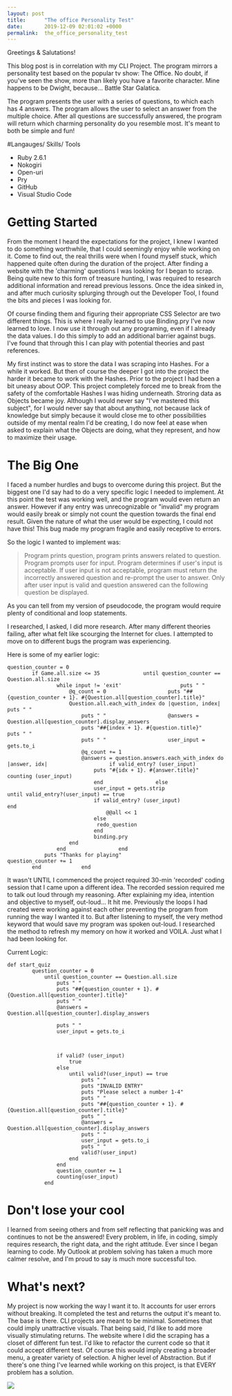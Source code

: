 ```yaml
---
layout: post
title:      "The office Personality Test"
date:       2019-12-09 02:01:02 +0000
permalink:  the_office_personality_test
---
```



Greetings & Salutations!

This blog post is in correlation with my CLI Project. The program mirrors a personality test based on the popular tv show: The Office. No doubt, if you've seen the show, more than likely you have a favorite character. Mine happens to be Dwight, because... Battle Star Galatica.

The program presents the user with a series of questions, to which each has 4 answers. The program allows the user to select an answer from the multiple choice. After all questions are successfully answered, the program will return which charming personality do you resemble most.
It's meant to both be simple and fun!

#Langauges/ Skills/ Tools

* Ruby 2.6.1
* Nokogiri 
* Open-uri
* Pry
* GitHub
* Visual Studio Code

# Getting Started
From the moment I heard the expectations for the project, I knew I wanted to do something worthwhile, that I could seemingly enjoy while working on it. Come to find out, the real thrills were when I found myself stuck, which happened quite often during the duration of the project. After finding a website with the 'charming' questions I was looking for I began to scrap. Being quite new to this form of treasure hunting, I was required to research additional information and reread previous lessons. Once the idea sinked in, and after much curiosity splurging through out the Developer Tool, I found the bits and pieces I was looking for. 

Of course finding them and figuring their appropriate CSS Selector are two different things. This is where I really learned to use Binding.pry
I've now learned to love. I now use it through out any programing, even if I already the data values. I do this simply to add an additional barrier against bugs. I've found that through this I can play with potential theories and past references.

My first instinct was to store the data I was scraping into Hashes. For a while it worked. But then of course the deeper I got into the project the harder it became to work with the Hashes. Prior to the project I had been a bit uneasy about OOP. This project completely forced me to break from the safety of the comfortable Hashes I was hiding underneath. Stroring data as Objects became joy. Although I would never say "I've mastered this subject", for I would never say that about anything, not because lack of knowledge but simply because it would close me to other possibilities outside of my mental realm I'd be creating, I do now feel at ease when asked to explain what the Objects are doing, what they represent, and how to maximize their usage. 

# The Big One
I faced a number hurdles and bugs to overcome during this project. But the biggest one I'd say had to do a very specific logic I needed to implement. At this point the test was working well, and the program would even return an answer. However if any entry was unrecognizable or "invalid" my program would easily break or simply not count the question towards the final end result. Given the nature of what the user would be expecting, I could not have this! This bug made my program fragile and easily receptive to errors. 

So the logic I wanted to implement was:

> Program prints question, program prints answers related to question. Program prompts user for input. Program determines if user's input is acceptable. If user input is not acceptable, program must return the incorrectly answered question and re-prompt the user to answer. Only after user input is valid and question answered can the following question be displayed.
> 

As you can tell from my version of pseudocode, the program would require plenty of conditional and loop statements.

I researched, I asked, I did more research. After many different theories failing, after what felt like scourging the Internet for clues. I attempted to move on to different bugs the program was experiencing.

Here is some of my earlier logic:

```
question_counter = 0
        if Game.all.size <= 35 	            until question_counter == Question.all.size
                while input != 'exit' 	                puts " "
                    @q_count = 0	                puts "##{question_counter + 1}. #{Question.all[question_counter].title}"
                    Question.all.each_with_index do |question, index|	                puts " "
                        puts " "	                @answers = Question.all[question_counter].display_answers
                        puts "##{index + 1}. #{question.title}"	                puts " "
                        puts " "	                user_input = gets.to_i
                        @q_count += 1 	
                        @answers = question.answers.each_with_index do |answer, idx|	                if valid_entry? (user_input)
                            puts "#{idx + 1}. #{answer.title}"	                    counting (user_input)
                            end	                else
                            user_input = gets.strip	                    until valid_entry?(user_input) == true                                                 
                            if valid_entry? (user_input)	                    end    
                                @@all << 1	
                            else	
                             redo_question	
                            end	
                            binding.pry	
                    end	
                end	                end
            puts "Thanks for playing"	                question_counter += 1
        end	            end  
```

It wasn't UNTIL I commenced the project required 30-min 'recorded' coding session that I came upon a different idea. The recorded session required me to talk out loud through my reasoning. After explaining my idea, intention and objective to myself, out-loud... It hit me. Previously the loops I had created were working against each other preventing the program from running the way I wanted it to. But after listening to myself, the very method keyword that would save my program was spoken out-loud. I researched the method to refresh my memory on how it worked and VOILA. Just what I had been looking for.

Current Logic:

```
def start_quiz
        question_counter = 0
            until question_counter == Question.all.size
                puts " "
                puts "##{question_counter + 1}. #{Question.all[question_counter].title}"
                puts " "
                @answers = Question.all[question_counter].display_answers
                
                puts " "
                user_input = gets.to_i
                


                if valid? (user_input)
                    true
                else
                    until valid?(user_input) == true                                                 
                        puts " "
                        puts "INVALID ENTRY"
                        puts "Please select a number 1-4"
                        puts " "
                        puts "##{question_counter + 1}. #{Question.all[question_counter].title}"
                        puts " "
                        @answers = Question.all[question_counter].display_answers
                        puts " "
                        user_input = gets.to_i
                        puts " "
                        valid?(user_input)
                    end   
                end
                question_counter += 1
                counting(user_input)
            end  
```

# Don't lose your cool
I learned from seeing others and from self reflecting that panicking was and continues to not be the answered! Every problem, in life, in coding, simply requires research, the right data, and the right attitude. Ever since I began learning to code. My Outlook at problem solving has taken a much more calmer resolve, and I'm proud to say is much more successful too. 

# What's next?
My project is now working the way I want it to. It accounts for user errors without breaking. It completed the test and returns the output it's meant to. The base is there. CLI projects are meant to be minimal. Sometimes that could imply unattractive visuals. That being said, I'd like to add more visually stimulating returns. The website where I did the scraping has a closet of different fun test. I'd like to refactor the current code so that it could accept different test. Of course this would imply creating a broader menu, a greater variety of selection. A higher level of Abstraction. But if there's one thing I've learned while working on this project, is that EVERY problem has a solution. 



![](http://blog.aryatra.com/wp-content/uploads/2017/02/Problem-Solving-Albert-Einstein-Quotes.jpghttp://)





